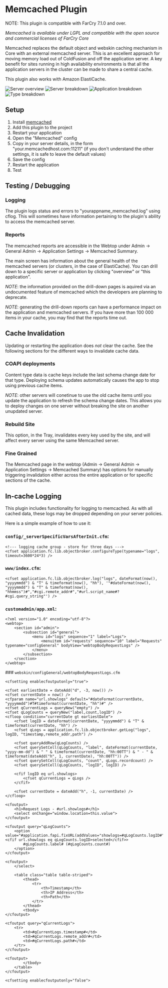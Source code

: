 # Memcached Plugin

NOTE: This plugin is compatible with FarCry 7.1.0 and over.

*Memcached is available under LGPL and compatible with the open source and commercial licenses of FarCry Core*

Memcached replaces the default object and webskin caching mechanism in Core with 
an external memcached server. This is an excellent approach for moving memory load 
out of ColdFusion and off the application server. A key benefit for sites running 
in high availability environments is that all the application servers in the 
cluster can be made to share a central cache.

This plugin also works with Amazon ElastiCache.

![Server overview](install/screenshot_servers.png?raw=true "Server overview")
![Server breakdown](install/screenshot_server.png?raw=true "Server breakdown")
![Application breakdown](install/screenshot_application.png?raw=true "Application breakdown")
![Type breakdown](install/screenshot_type.png?raw=true "Type breakdown")

## Setup

1. Install [memcached][1]
2. Add this plugin to the project
3. Restart your application
4. Open the "Memcached" config
5. Copy in your server details, in the form "your.memcachedhost.com:11211" (if you 
   don't understand the other settings, it is safe to leave the default values)
6. Save the config
7. Restart the application
8. Test

## Testing / Debugging

### Logging

The plugin logs status and errors to "yourappname_memcached.log" using cflog. This 
will sometimes have information pertaining to the plugin's ability to access the 
memcached server.

### Reports

The memcached reports are accessible in the Webtop under Admin -> General Admin ->
Application Settings -> Memcached Summary.

The main screen has information about the general health of the memcached servers 
(or clusters, in the case of ElastiCache). You can drill down to a specific server 
or application by clicking "overview" or "this application".

*NOTE*: the information provided on the drill-down pages is aquired via an undocumented
feature of memcached which the developers are planning to deprecate.

*NOTE*: generating the drill-down reports can have a performance impact on the
application and memcached servers. If you have more than 100 000 items in your cache,
you may find that the reports time out.

## Cache Invalidation

Updating or restarting the application does _not_ clear the cache. See the following
sections for the different ways to invalidate cache data.

### COAPI deployments

Content type data is cache keys include the last schema change date for that type.
Deploying schema updates automatically causes the app to stop using previous cache
items.

*NOTE*: other servers will conetinue to use the old cache items until you update the
application to refresh the schema change dates. This allows you to deploy changes
on one server without breaking the site on another unupdated server.

### Rebuild Site

This option, in the Tray, invalidates every key used by the site, and will affect
every server using the same Memcached server.

### Fine Grained

The Memcached page in the webtop (Admin -> General Admin -> Application Settings -> 
Memcached Summary) has options for manually triggering invalidation either across the
entire application or for specific sections of the cache.
​
## In-cache Logging

This plugin includes functionality for logging to memcached. As with all cached data, these logs may be dropped depending on your server policies.

Here is a simple example of how to use it:

### `config/_serverSpecificVarsAfterInit.cfm`:

    <!--- logging cache group - store for three days --->
    <cfset application.fc.lib.objectbroker.configureType(typename="logs", timeout=3600*24*3) />

### `www/index.cfm`:

    <cfset application.fc.lib.objectbroker.log("logs", dateFormat(now(), "yyyymmdd") & "T" & timeformat(now(), "hh"), '"#dateFormat(now(), "yyyymmdd") & "T" & timeformat(now(), "hhmmss")#","#cgi.remote_addr#","#url.script_name#?#cgi.query_string"') />

### `customadmin/app.xml`:

    <?xml version="1.0" encoding="utf-8"?>
    <webtop>
        <section id="admin">
            <subsection id="general">
                <menu id="logs" sequence="1" label="Logs">
                    <menuitem id="requests" sequence="10" label="Requests" typename="configGeneral" bodyView="webtopBodyRequestLogs" />
                </menu>
            </subsection>
        </section>
    </webtop>

​### `webskin/configGeneral/webtopBodyRequestLogs.cfm`

    <cfsetting enablecfoutputonly="true">

    <cfset earliestDate = dateAdd("d", -3, now()) />
    <cfset currentDate = now() />
    <cfparam name="url.showlogs" default="#dateFormat(currentDate, "yyyymmdd")#T#timeformat(currentDate, "hh")#" />
    <cfset qCurrentLogs = queryNew("empty") />
    <cfset qLogCounts = queryNew("label,count,logID") />
    <cfloop condition="currentDate gt earliestDate">
        <cfset logID = dateFormat(currentDate, "yyyymmdd") & "T" & timeformat(currentDate, "hh") />
        <cfset qLogs = application.fc.lib.objectbroker.getLog("logs", logID, "timestamp,remote_addr,path") />

        <cfset queryAddRow(qLogCounts) />
        <cfset querySetCell(qLogCounts, "label", dateFormat(currentDate, "yyyy-mm-dd") & " " & timeformat(currentDate, "hh:00TT") & " - " & timeformat(dateAdd("h", 1, currentDate), "hh:00TT")) />
        <cfset querySetCell(qLogCounts, "count", qLogs.recordcount) />
        <cfset querySetCell(qLogCounts, "logID", logID) />

        <cfif logID eq url.showlogs>
            <cfset qCurrentLogs = qLogs />
        </cfif>

        <cfset currentDate = dateAdd("h", -1, currentDate) />
    </cfloop>

    <cfoutput>
        <h1>Request Logs - #url.showlogs#</h1>
        <select onChange="window.location=this.value">
    </cfoutput>

    <cfoutput query="qLogCounts">
        <option value="#application.fapi.fixURL(addValues="showlogs=#qLogCounts.logID#")#" <cfif url.showlogs eq qLogCounts.logID>selected</cfif>>
            #qLogCounts.label# (#qLogCounts.count#)
        </option>
    </cfoutput>

    <cfoutput>
        </select>

        <table class="table table-striped">
            <thead>
                <tr>
                    <th>Timestamp</th>
                    <th>IP Address</th>
                    <th>Path</th>
                </tr>
            </thead>
            <tbody>
    </cfoutput>

    <cfoutput query="qCurrentLogs">
        <tr>
            <td>#qCurrentLogs.timestamp#</td>
            <td>#qCurrentLogs.remote_addr#</td>
            <td>#qCurrentLogs.path#</td>
        </tr>
    </cfoutput>

    <cfoutput>
            </tbody>
        </table>
    </cfoutput>

    <cfsetting enablecfoutputonly="false">

[1]: http://memcached.org/
